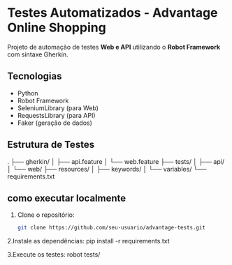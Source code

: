 # Testes Automatizados - Advantage Online Shopping

Projeto de automação de testes **Web e API** utilizando o **Robot Framework** com sintaxe Gherkin.

## Tecnologias
- Python
- Robot Framework
- SeleniumLibrary (para Web)
- RequestsLibrary (para API)
- Faker (geração de dados)

## Estrutura de Testes
.
├── gherkin/
│ ├── api.feature
│ └── web.feature
├── tests/
│ ├── api/
│ └── web/
├── resources/
│ ├── keywords/
│ └── variables/
└── requirements.txt


## como executar localmente

1. Clone o repositório:
   ```bash
   git clone https://github.com/seu-usuario/advantage-tests.git

2.Instale as dependências:
   pip install -r requirements.txt

3.Execute os testes:
robot tests/


